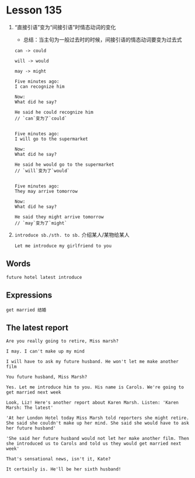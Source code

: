 # Lesson 135

1. “直接引语”变为“间接引语”时情态动词的变化

   - 总结：当主句为一般过去时的时候，间接引语的情态动词要变为过去式

   ```
   can -> could

   will -> would

   may -> might
   ```

   ```
   Five minutes ago:
   I can recognize him

   Now:
   What did he say?

   He said he could recognize him
   // `can`变为了`could`


   Five minutes ago:
   I will go to the supermarket

   Now:
   What did he say?

   He said he would go to the supermarket
   // `will`变为了`would`


   Five minutes ago:
   They may arrive tomorrow

   Now:
   What did he say?

   He said they might arrive tomorrow
   // `may`变为了`might`
   ```

2. `introduce sb./sth. to sb.` 介绍某人/某物给某人

   ```
   Let me introduce my girlfriend to you
   ```

## Words

```
future hotel latest introduce
```

## Expressions

```
get married 结婚
```

## The latest report

```
Are you really going to retire, Miss marsh?

I may. I can't make up my mind

I will have to ask my future husband. He won't let me make another film

You future husband, Miss Marsh?

Yes. Let me introduce him to you. His name is Carols. We're going to get married next week

Look, Liz! Here's another report about Karen Marsh. Listen: 'Karen Marsh: The latest'

'At her London Hotel today Miss Marsh told reporters she might retire. She said she couldn't make up her mind. She said she would have to ask her future husband'

'She said her future husband would not let her make another film. Then she introduced us to Carols and told us they would get married next week'

That's sensational news, isn't it, Kate?

It certainly is. He'll be her sixth husband!
```
